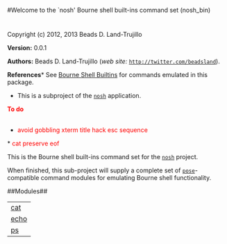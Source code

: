 

#Welcome to the `nosh' Bourne shell built-ins command set (nosh_bin)#


Copyright (c) 2012, 2013 Beads D. Land-Trujillo

__Version:__ 0.0.1

__Authors:__ Beads D. Land-Trujillo (_web site:_ [`http://twitter.com/beadsland`](http://twitter.com/beadsland)).

__References__* See [Bourne Shell Builtins](http://goo.gl/AAUaX)
for commands emulated in this package.
* This is a subproject of the
[`nosh`](http://github.com/beadsland/nosh) application.


__<font color="red">To do</font>__
<br></br>
* <font color="red">avoid gobbling xterm title hack esc sequence
</font>
* <font color="red">cat preserve eof</font>


This is the Bourne shell built-ins command set for the
[`nosh`](http://github.com/beadsland/nosh) project.
 
When finished, this sub-project will supply a complete set of
[`pose`](http://github.com/beadsland/pose)-compatible
  command modules for emulating Bourne shell functionality.

##Modules##


<table width="100%" border="0" summary="list of modules">
<tr><td><a href="http://github.com/beadsland/nosh_bin/blob/master/doc/cat.md" class="module">cat</a></td></tr>
<tr><td><a href="http://github.com/beadsland/nosh_bin/blob/master/doc/echo.md" class="module">echo</a></td></tr>
<tr><td><a href="http://github.com/beadsland/nosh_bin/blob/master/doc/ps.md" class="module">ps</a></td></tr></table>

